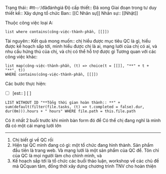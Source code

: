
Trạng thái:: #tt-✅/đãđánhgiá
Độ cấp thiết:: Đã xong
Giai đoạn trong tư duy thiết kế:: Xây dựng tổ chức
Ban:: [[C Nhân sự]]
Nhân sự:: [[Nhật]]

Thuộc công việc loại A:
```dataview
list where contains(công-việc-thành-phần, [[]])
```

Tài nguyên::
Kết quả mong muốn:: chị hiểu được mục tiêu QC là gì, hiểu được kế hoạch sắp tới, mình hiểu được chị là ai, mạng lưới của chị có ai, và nhu cầu hứng thú của chị, và chị có thể hỗ trợ được gì
Tương quan với các công việc khác:
```dataview 
list map(công-việc-thành-phần, (t) => choice(t = [[]], "**" + t + "**", t))
WHERE contains(công-việc-thành-phần, [[]])
```

Các bước thực hiện:
- [ ] [est:: ] [ ]  

```dataview
LIST WITHOUT ID "**Tổng thời gian hoàn thành:: **" + sum(default(filter(file.tasks, (t) => t.completed = false).dur, dur(0m))).hours + " hours" WHERE file.path = this.file.path
```
Có ít nhất 2 buổi trước khi mình bàn form đó để
Có  thể chị đang nghĩ là mình đã có một cái mạng lưới lớn

--- 
1. Chị biết gì về QC rồi
2. Hiện tại QC mình đang có gì: một tổ chức đang hình thành. Sản phẩm đầu tiên là trang web. Và mạng lưới là một sản phẩm của QC để. Tôn chỉ của QC là mọi người làm cho chính mình, và 
3. Kế hoạch sắp tới là tổ chức các buổi thảo luận, workshop về các chủ đề mà QCquan tâm, đồng thời xây dựng chương trình TNV cho hoàn thiện
